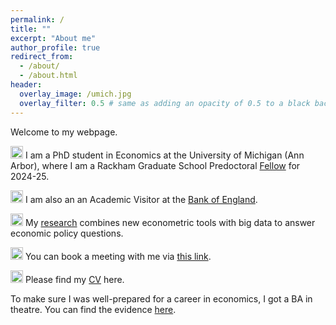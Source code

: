 ```yaml
---
permalink: /
title: ""
excerpt: "About me"
author_profile: true
redirect_from: 
  - /about/
  - /about.html
header:
  overlay_image: /umich.jpg
  overlay_filter: 0.5 # same as adding an opacity of 0.5 to a black background
---
```


Welcome to my webpage. 

<img src="/images/favicon.ico" alt="drawing" width="20"/> I am a PhD student in Economics at the University of Michigan (Ann Arbor), where I am a Rackham Graduate School Predoctoral [Fellow](https://rackham.umich.edu/predoctoral-fellowship-celebration/social-sciences/#David-Van-Dijcke) for 2024-25. 

<img src="/images/favicon.ico" alt="drawing" width="20"/> I am also an an Academic Visitor at the [Bank of England](https://www.bankofengland.co.uk/).

<img src="/images/favicon.ico" alt="drawing" width="20"/> My [research](https://davidvandijcke.com/research) combines new econometric tools with big data to answer economic policy questions.

<img src="/images/favicon.ico" alt="drawing" width="20"/>  You can book a meeting with me via [this link](https://calendar.app.google/dKeDaigmFwnJPm8s6). 


<img src="/images/favicon.ico" alt="drawing" width="20"/>  Please find my [CV](https://davidvandijcke.github.io/cv) here. 


<sup></sup>To make sure I was well-prepared for a career in economics, I got a BA in theatre. You can find the evidence [here](https://davidvandijcke.github.io/performing-arts). <sup></sup>
